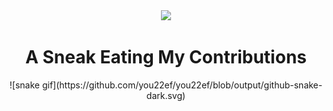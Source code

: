 <!-- Stats -->
<div align="center">
  <img src="https://github-readme-stats.vercel.app/api/top-langs/?username=you22ef&theme=aura&hide_border=true&include_all_commits=true&count_private=true&layout=compact" width="36%" /> 
</div>

<!-- Snake -->
<div align="center">
  <h1 color = "black">A Sneak Eating My Contributions</h1>
  ![snake gif](https://github.com/you22ef/you22ef/blob/output/github-snake-dark.svg)
</div>
